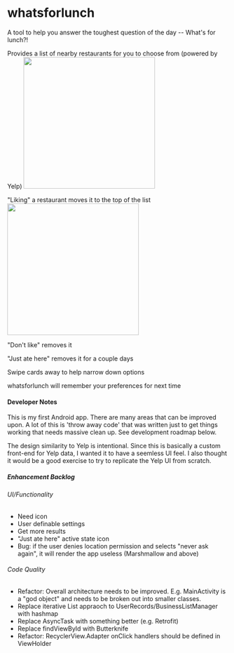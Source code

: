 # whatsforlunch
A tool to help you answer the toughest question of the day -- What's for lunch?!

Provides a list of nearby restaurants for you to choose from (powered by Yelp)
<img src="https://github.com/tenprint/whatsforlunch/blob/master/screencaptures/whatsforlunch-listofplaces.gif" width="300">

"Liking" a restaurant moves it to the top of the list
<img src="https://github.com/tenprint/whatsforlunch/blob/master/screencaptures/whatsforlunch-like.gif" width="300">  


"Don't like" removes it

"Just ate here" removes it for a couple days

Swipe cards away to help narrow down options

whatsforlunch will remember your preferences for next time

#### Developer Notes
This is my first Android app.  There are many areas that can be improved upon.  A lot of this is 'throw away code' that was written just to get things working that needs massive clean up. See development roadmap below.

The design similarity to Yelp is intentional.  Since this is basically a custom front-end for Yelp data, I wanted it to have a seemless UI feel. I also thought it would be a good exercise to try to replicate the Yelp UI from scratch.

##### Enhancement Backlog
###### UI/Functionality
- Need icon
- User definable settings
- Get more results
- "Just ate here" active state icon
- Bug: if the user denies location permission and selects "never ask again", it will render the app useless (Marshmallow and above)

###### Code Quality
- Refactor: Overall architecture needs to be improved.  E.g. MainActivity is a "god object" and needs to be broken out into smaller classes.  
- Replace iterative List appraoch to UserRecords/BusinessListManager with hashmap
- Replace AsyncTask with something better (e.g. Retrofit)
- Replace findViewById with Butterknife
- Refactor: RecyclerView.Adapter onClick handlers should be defined in ViewHolder
